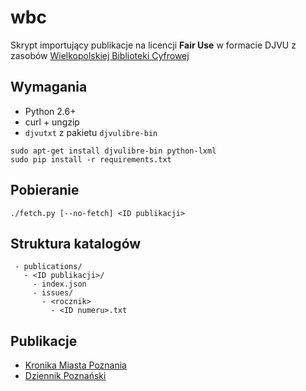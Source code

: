 wbc
===

Skrypt importujący publikacje na licencji **Fair Use** w formacie DJVU
z zasobów [Wielkopolskiej Biblioteki Cyfrowej](http://www.wbc.poznan.pl/dlibra)

## Wymagania

* Python 2.6+
* curl + ungzip
* ``djvutxt`` z pakietu ``djvulibre-bin``

```
sudo apt-get install djvulibre-bin python-lxml
sudo pip install -r requirements.txt
```

## Pobieranie

```
./fetch.py [--no-fetch] <ID publikacji>
```

## Struktura katalogów

```
 - publications/
   - <ID publikacji>/
     - index.json
     - issues/
       - <rocznik>
         - <ID numeru>.txt
```

## Publikacje

* [Kronika Miasta Poznania](http://www.wbc.poznan.pl/dlibra/publication?id=106644)
* [Dziennik Poznański](http://www.wbc.poznan.pl/dlibra/publication?id=2290)